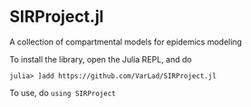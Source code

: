 # SIRProject.jl
A collection of compartmental models for epidemics modeling

To install the library, open the Julia REPL, and do

`julia> ]add https://github.com/VarLad/SIRProject.jl`

To use, do `using SIRProject`
